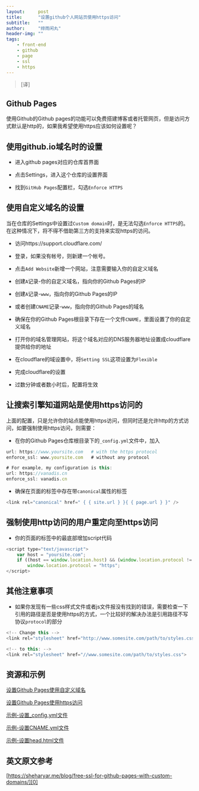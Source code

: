 ```yaml
---
layout:     post
title:      "设置github个人网站页使用https访问"
subtitle:   ""
author:     "绯雨闲丸"
header-img: ""
tags:
    - front-end
    - github
    - page
    - ssl
    - https
---
```


> [译]

## Github Pages

使用Github的Github pages的功能可以免费搭建博客或者托管网页，但是访问方式默认是http的，如果我希望使用https应该如何设置呢？

## 使用github.io域名时的设置

* 进入github pages对应的仓库首界面

* 点击Settings，进入这个仓库的设置界面

* 找到`GitHub Pages`配置栏，勾选`Enforce HTTPS`

## 使用自定义域名的设置

当在仓库的Settings中设置过`Custom domain`时，是无法勾选`Enforce HTTPS`的。
在这种情况下，将不得不借助第三方的支持来实现https的访问。

* 访问https://support.cloudflare.com/

* 登录，如果没有帐号，则新建一个帐号。
  
* 点击`Add Website`新增一个网站，注意需要输入你的自定义域名

* 创建`A`记录-你的自定义域名，指向你的Github Pages的IP

* 创建`A`记录-`www`，指向你的Github Pages的IP

* 或者创建`CNAME`记录-`www`，指向你的Github Pages的域名

* 确保在你的Github Pages根目录下存在一个文件`CNAME`，里面设置了你的自定义域名

* 打开你的域名管理网站，将这个域名对应的DNS服务器地址设置成cloudflare提供给你的地址

* 在cloudflare的域设置中，将`Setting SSL`这项设置为`Flexible`

* 完成cloudflare的设置

* 过数分钟或者数小时后，配置将生效

## 让搜索引擎知道网站是使用https访问的

上面的配置，只是允许你的站点能使用https访问，但同时还是允许http的方式访问，如要强制使用https访问，则需要：

* 在你的Github Pages仓库根目录下的`_config.yml`文件中，加入

```js
url: https://www.yoursite.com   # with the https protocol
enforce_ssl: www.yoursite.com   # without any protocol

# For example, my configuration is this:
url: https://vanadis.cn
enforce_ssl: vanadis.cn
```

* 确保在页面的<head>标签中存在带`canonical`属性的<link>标签

```js
<link rel="canonical" href=" { { site.url } }{ { page.url } }" />
```

## 强制使用http访问的用户重定向至https访问

* 你的页面的<head>标签中的最底部增加script代码

```js
<script type="text/javascript">
    var host = "yoursite.com";
    if ((host == window.location.host) && (window.location.protocol != "https:"))
        window.location.protocol = "https";
</script>
```

## 其他注意事项 

* 如果你发现有一些css样式文件或者js文件报没有找到的错误，需要检查一下引用的路径是否是使用https的方式，一个比较好的解决办法是引用路径不写协议`protocol`的部分

```js
<!-- Change this -->
<link rel="stylesheet" href="http://www.somesite.com/path/to/styles.css">

<!-- to this: -->
<link rel="stylesheet" href="//www.somesite.com/path/to/styles.css">
```

## 资源和示例

[设置Github Pages使用自定义域名][1]

[设置Github Pages使用https访问][2]

[示例-设置_config.yml文件][3]

[示例-设置CNAME.yml文件][4]

[示例-设置head.html文件][5]


## 英文原文参考

[https://sheharyar.me/blog/free-ssl-for-github-pages-with-custom-domains/][0]

[0]: https://sheharyar.me/blog/free-ssl-for-github-pages-with-custom-domains/

[1]: https://help.github.com/articles/using-a-custom-domain-with-github-pages/

[2]: https://konklone.com/post/github-pages-now-sorta-supports-https-so-use-it

[3]: https://github.com/sheharyarn/sheharyarn.github.io/blob/code/_config.yml#L5-L6

[4]: https://github.com/sheharyarn/sheharyarn.github.io/blob/master/CNAME

[5]: https://github.com/sheharyarn/sheharyarn.github.io/blob/code/.themes/sybtle/source/_includes/head.html#L7-L11












